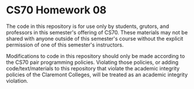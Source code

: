 # CS70 Homework 08

The code in this repository is for use only by students, grutors, and professors in this semester's offering of CS70. These materials may not be shared with anyone outside of this semester's course without the explicit permission of one of this semester's instructors.

Modifications to code in this repository should only be made according to the CS70 pair programming policies. Violating those policies, or adding code/text/materials to this repository that violate the academic integrity policies of the Claremont Colleges, will be treated as an academic integrity violation. 
